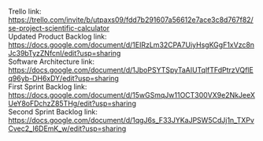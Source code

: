 Trello link: https://trello.com/invite/b/utpaxs09/fdd7b291607a56612e7ace3c8d767f82/se-project-scientific-calculator <br />
Updated Product Backlog link: https://docs.google.com/document/d/1EIRzLm32CPA7UiyHsgKGgF1xVzc8nJc39bTyzZNfcnI/edit?usp=sharing <br />
Software Architecture link: https://docs.google.com/document/d/1JboPSYTSpyTaAIUTqlfTFdPtrzVQflEq96yb-DH6xDY/edit?usp=sharing <br />
First Sprint Backlog link: https://docs.google.com/document/d/15wGSmqJw11OCT300VX9e2NkJeeXUeY8oFDchzZ85THg/edit?usp=sharing <br />
Second Sprint Backlog link: https://docs.google.com/document/d/1qgJ6s_F33JYKaJPSW5CdJj1n_TXPvCvec2_I6DEmK_w/edit?usp=sharing <br />
